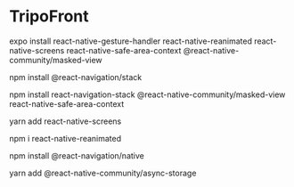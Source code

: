 # TripoFront

expo install react-native-gesture-handler react-native-reanimated react-native-screens react-native-safe-area-context @react-native-community/masked-view

npm install @react-navigation/stack


npm install react-navigation-stack @react-native-community/masked-view react-native-safe-area-context

yarn add react-native-screens

npm i react-native-reanimated

npm install @react-navigation/native




yarn add @react-native-community/async-storage










<Modale titulo="Eliminar Publicación" linea1='¿Está seguro que desea elimiar la publicación?' botonI="Cancelar" botonD="Eliminar" />
